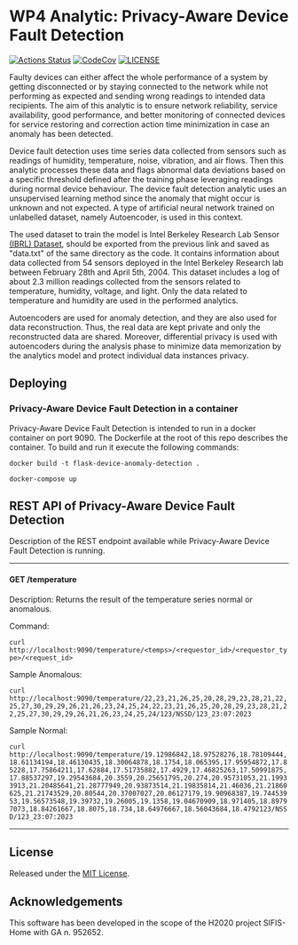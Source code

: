 # WP4 Analytic: Privacy-Aware Device Fault Detection

[![Actions Status][actions badge]][actions]
[![CodeCov][codecov badge]][codecov]
[![LICENSE][license badge]][license]

<!-- Links -->
[actions]: https://github.com/sifis-home/flask-device-anomaly-detection/actions
[codecov]: https://codecov.io/gh/sifis-home/flask-device-anomaly-detection
[license]: LICENSES/MIT.txt

<!-- Badges -->
[actions badge]: https://github.com/sifis-home/flask-device-anomaly-detection/workflows/flask-device-anomaly-detection/badge.svg
[codecov badge]: https://codecov.io/gh/sifis-home/flask-device-anomaly-detection/branch/master/graph/badge.svg
[license badge]: https://img.shields.io/badge/license-MIT-blue.svg

Faulty devices can either affect the whole performance of a system by getting disconnected or by staying connected to the network while not performing as expected and sending wrong readings to intended data recipients. The aim of this analytic is to ensure network reliability, service availability, good performance, and better monitoring of connected devices for service restoring and correction action time minimization in case an anomaly has been detected. 

Device fault detection uses time series data collected from sensors such as readings of humidity, temperature, noise, vibration, and air flows. Then this analytic processes these data and flags abnormal data deviations based on a specific threshold defined after the training phase leveraging readings during normal device behaviour. The device fault detection analytic uses an unsupervised learning method since the anomaly that might occur is unknown and not expected. A type of artificial neural network trained on unlabelled dataset, namely Autoencoder, is used in this context.

The used dataset to train the model is Intel Berkeley Research Lab Sensor [(IBRL) Dataset](http://db.csail.mit.edu/labdata/labdata.html), should be exported from the previous link and saved as "data.txt" of the same directory as the code. It contains information about data collected from 54 sensors deployed in the Intel Berkeley Research lab between February 28th and April 5th, 2004. This dataset includes a log of about 2.3 million readings collected from the sensors related to temperature, humidity, voltage, and light. Only the data related to temperature and humidity are used in the performed analytics.

Autoencoders are used for anomaly detection, and they are also used for data reconstruction. Thus, the real data are kept private and only the reconstructed data are shared. Moreover, differential privacy is used with autoencoders during the analysis phase to minimize data memorization by the analytics model and protect individual data instances privacy. 


## Deploying

### Privacy-Aware Device Fault Detection in a container

Privacy-Aware Device Fault Detection is intended to run in a docker container on port 9090. The Dockerfile at the root of this repo describes the container. To build and run it execute the following commands:

`docker build -t flask-device-anomaly-detection .`

`docker-compose up`

## REST API of Privacy-Aware Device Fault Detection

Description of the REST endpoint available while Privacy-Aware Device Fault Detection is running.

---

#### GET /temperature

Description: Returns the result of the temperature series normal or anomalous.

Command: 

`curl http://localhost:9090/temperature/<temps>/<requestor_id>/<requestor_type>/<request_id>`

Sample Anomalous: 

`curl http://localhost:9090/temperature/22,23,21,26,25,20,28,29,23,28,21,22,25,27,30,29,29,26,21,26,23,24,25,24,22,23,21,26,25,20,28,29,23,28,21,22,25,27,30,29,29,26,21,26,23,24,25,24/123/NSSD/123_23:07:2023`

Sample Normal: 

`curl http://localhost:9090/temperature/19.12986842,18.97528276,18.78109444,18.61134194,18.46130435,18.30064878,18.1754,18.065395,17.95954872,17.85228,17.75864211,17.62884,17.51735882,17.4929,17.46825263,17.50991875,17.88537297,19.29543684,20.3559,20.25651795,20.274,20.95731053,21.19933913,21.20485641,21.28777949,20.93873514,21.19835814,21.46036,21.21860625,21.21743529,20.80544,20.37007027,20.06127179,19.90968387,19.74453953,19.56573548,19.39732,19.26005,19.1358,19.04670909,18.971405,18.89797073,18.84261667,18.8075,18.734,18.64976667,18.56043684,18.4792123/NSSD/123_23:07:2023`

---
## License

Released under the [MIT License](LICENSE).

## Acknowledgements

This software has been developed in the scope of the H2020 project SIFIS-Home with GA n. 952652.
